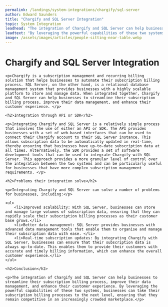 ```yaml
---
permalink: /landings/system-integrations/chargify/sql-server
author: Edward Saunders
title: "Chargify and SQL Server Integration"
topic: System Integration
leadhead: "The integration of Chargify and SQL Server can help businesses to streamline their subscription billing process, improve their data management, and enhance their customer experience"
leadtext: "By leveraging the powerful capabilities of these two systems, businesses can take their subscription billing processes to the next level, ensuring that they remain competitive in an increasingly crowded marketplace."
image: /assets/images/articles/people-sitting-near-table.webp
---
```

<div class="arttext">	<h1>Chargify and SQL Server Integration</h1>

	<p>Chargify is a subscription management and recurring billing solution that helps businesses to automate their subscription billing process. SQL Server, on the other hand, is a relational database management system that provides businesses with a highly scalable platform to store and manage data. When integrated together, Chargify and SQL Server can help businesses to streamline their subscription billing process, improve their data management, and enhance their customer experience. </p>

	<h2>Integration through API or SDK</h2>

	<p>Integrating Chargify and SQL Server is a relatively simple process that involves the use of either an API or SDK. The API provides businesses with a set of web-based interfaces that can be used to connect their Chargify account to their SQL Server instance. This allows subscription data to be automatically updated in real-time, thereby ensuring that businesses have up-to-date subscription data at all times. Alternatively, the SDK provides a set of software development tools that can be used to integrate Chargify with SQL Server. This approach provides a more granular level of control over the integration between the two systems and can be particularly useful for businesses that have more complex subscription management requirements. </p>

	<h2>Problems their integration solve</h2>

	<p>Integrating Chargify and SQL Server can solve a number of problems for businesses, including:</p>

	<ul>
		<li>Improved scalability: With SQL Server, businesses can store and manage large volumes of subscription data, ensuring that they can rapidly scale their subscription billing processes as their customer base grows.</li>
		<li>Better data management: SQL Server provides businesses with advanced data management tools that enable them to organise and manage their subscription data with ease. </li>
		<li>Real-time subscription updates: By integrating Chargify with SQL Server, businesses can ensure that their subscription data is always up-to-date. This enables them to provide their customers with accurate and timely billing information, which can enhance the overall customer experience.</li>
	</ul>

	<h2>Conclusion</h2>

	<p>The integration of Chargify and SQL Server can help businesses to streamline their subscription billing process, improve their data management, and enhance their customer experience. By leveraging the powerful capabilities of these two systems, businesses can take their subscription billing processes to the next level, ensuring that they remain competitive in an increasingly crowded marketplace.</p>
</div>